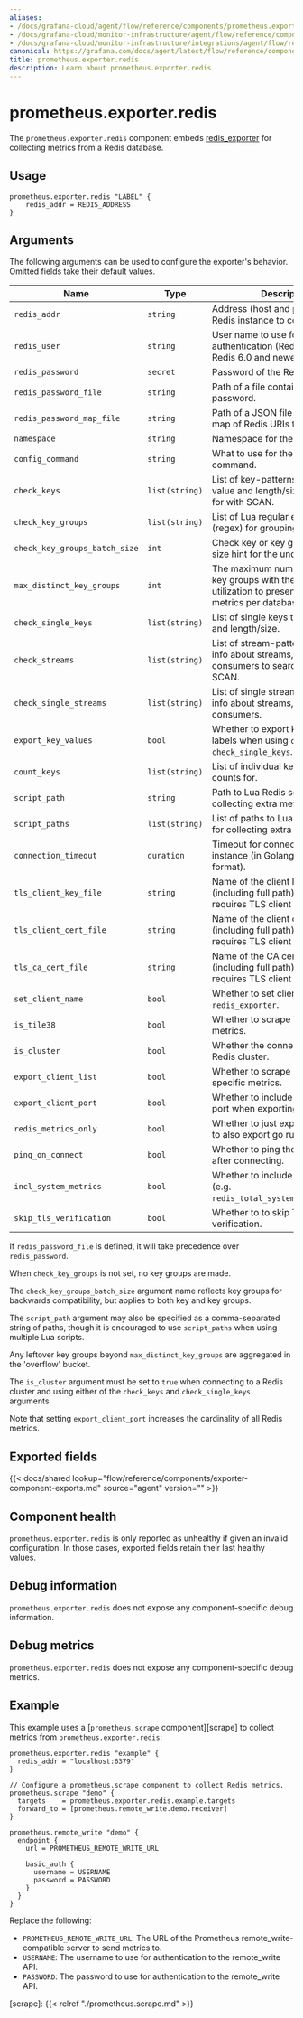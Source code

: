```yaml
---
aliases:
- /docs/grafana-cloud/agent/flow/reference/components/prometheus.exporter.redis/
- /docs/grafana-cloud/monitor-infrastructure/agent/flow/reference/components/prometheus.exporter.redis/
- /docs/grafana-cloud/monitor-infrastructure/integrations/agent/flow/reference/components/prometheus.exporter.redis/
canonical: https://grafana.com/docs/agent/latest/flow/reference/components/prometheus.exporter.redis/
title: prometheus.exporter.redis
description: Learn about prometheus.exporter.redis
---
```


# prometheus.exporter.redis

The `prometheus.exporter.redis` component embeds
[redis_exporter](https://github.com/oliver006/redis_exporter) for collecting metrics from a Redis database.

## Usage

```river
prometheus.exporter.redis "LABEL" {
    redis_addr = REDIS_ADDRESS
}
```

## Arguments

The following arguments can be used to configure the exporter's behavior.
Omitted fields take their default values.

| Name                          | Type           | Description                                                                                                             | Default    | Required |
| ----------------------------- | -------------- | ----------------------------------------------------------------------------------------------------------------------- | ---------- | -------- |
| `redis_addr`                  | `string`       | Address (host and port) of the Redis instance to connect to.                                                            |            | yes      |
| `redis_user`                  | `string`       | User name to use for authentication (Redis ACL for Redis 6.0 and newer).                                                |            | no       |
| `redis_password`              | `secret`       | Password of the Redis instance.                                                                                         |            | no       |
| `redis_password_file`         | `string`       | Path of a file containing a password.                                                                                   |            | no       |
| `redis_password_map_file`     | `string`       | Path of a JSON file containing a map of Redis URIs to passwords.                                                        |            | no       |
| `namespace`                   | `string`       | Namespace for the metrics.                                                                                              | `"redis"`  | no       |
| `config_command`              | `string`       | What to use for the CONFIG command.                                                                                     | `"CONFIG"` | no       |
| `check_keys`                  | `list(string)` | List of key-patterns to export value and length/size, searched for with SCAN.                                           |            | no       |
| `check_key_groups`            | `list(string)` | List of Lua regular expressions (regex) for grouping keys.                                                              |            | no       |
| `check_key_groups_batch_size` | `int`          | Check key or key groups batch size hint for the underlying SCAN.                                                        | `10000`    | no       |
| `max_distinct_key_groups`     | `int`          | The maximum number of distinct key groups with the most memory utilization to present as distinct metrics per database. | `100`      | no       |
| `check_single_keys`           | `list(string)` | List of single keys to export value and length/size.                                                                    |            | no       |
| `check_streams`               | `list(string)` | List of stream-patterns to export info about streams, groups, and consumers to search for with SCAN.                    |            | no       |
| `check_single_streams`        | `list(string)` | List of single streams to export info about streams, groups, and consumers.                                             |            | no       |
| `export_key_values`           | `bool`         | Whether to export key values as labels when using `check_keys` or `check_single_keys`.                                  | `true`     | no       |
| `count_keys`                  | `list(string)` | List of individual keys to export counts for.                                                                           |            | no       |
| `script_path`                 | `string`       | Path to Lua Redis script for collecting extra metrics.                                                                  |            | no       |
| `script_paths`                | `list(string)` | List of paths to Lua Redis scripts for collecting extra metrics.                                                        |            | no       |
| `connection_timeout`          | `duration`     | Timeout for connection to Redis instance (in Golang duration format).                                                   | `"15s"`    | no       |
| `tls_client_key_file`         | `string`       | Name of the client key file (including full path) if the server requires TLS client authentication.                     |            | no       |
| `tls_client_cert_file`        | `string`       | Name of the client certificate file (including full path) if the server requires TLS client authentication.             |            | no       |
| `tls_ca_cert_file`            | `string`       | Name of the CA certificate file (including full path) if the server requires TLS client authentication.                 |            | no       |
| `set_client_name`             | `bool`         | Whether to set client name to `redis_exporter`.                                                                         | `true`     | no       |
| `is_tile38`                   | `bool`         | Whether to scrape Tile38-specific metrics.                                                                              |            | no       |
| `is_cluster`                  | `bool`         | Whether the connection is to a Redis cluster.                                                                           |            | no       |
| `export_client_list`          | `bool`         | Whether to scrape Client List specific metrics.                                                                         |            | no       |
| `export_client_port`          | `bool`         | Whether to include the client's port when exporting the client list.                                                    |            | no       |
| `redis_metrics_only`          | `bool`         | Whether to just export metrics or to also export go runtime metrics.                                                    |            | no       |
| `ping_on_connect`             | `bool`         | Whether to ping the Redis instance after connecting.                                                                    |            | no       |
| `incl_system_metrics`         | `bool`         | Whether to include system metrics (e.g. `redis_total_system_memory_bytes`).                                             |            | no       |
| `skip_tls_verification`       | `bool`         | Whether to to skip TLS verification.                                                                                    |            | no       |

If `redis_password_file` is defined, it will take precedence over `redis_password`.

When `check_key_groups` is not set, no key groups are made.

The `check_key_groups_batch_size` argument name reflects key groups for backwards compatibility, but applies to both key and key groups.

The `script_path` argument may also be specified as a comma-separated string of paths, though it is encouraged to use `script_paths` when using
multiple Lua scripts.

Any leftover key groups beyond `max_distinct_key_groups` are aggregated in the 'overflow' bucket.

The `is_cluster` argument must be set to `true` when connecting to a Redis cluster and using either of the `check_keys` and `check_single_keys` arguments.

Note that setting `export_client_port` increases the cardinality of all Redis metrics.

## Exported fields

{{< docs/shared lookup="flow/reference/components/exporter-component-exports.md" source="agent" version="<AGENT VERSION>" >}}

## Component health

`prometheus.exporter.redis` is only reported as unhealthy if given
an invalid configuration. In those cases, exported fields retain their last
healthy values.

## Debug information

`prometheus.exporter.redis` does not expose any component-specific
debug information.

## Debug metrics

`prometheus.exporter.redis` does not expose any component-specific
debug metrics.

## Example

This example uses a [`prometheus.scrape` component][scrape] to collect metrics
from `prometheus.exporter.redis`:

```river
prometheus.exporter.redis "example" {
  redis_addr = "localhost:6379"
}

// Configure a prometheus.scrape component to collect Redis metrics.
prometheus.scrape "demo" {
  targets    = prometheus.exporter.redis.example.targets
  forward_to = [prometheus.remote_write.demo.receiver]
}

prometheus.remote_write "demo" {
  endpoint {
    url = PROMETHEUS_REMOTE_WRITE_URL

    basic_auth {
      username = USERNAME
      password = PASSWORD
    }
  }
}
```

Replace the following:

- `PROMETHEUS_REMOTE_WRITE_URL`: The URL of the Prometheus remote_write-compatible server to send metrics to.
- `USERNAME`: The username to use for authentication to the remote_write API.
- `PASSWORD`: The password to use for authentication to the remote_write API.

[scrape]: {{< relref "./prometheus.scrape.md" >}}
